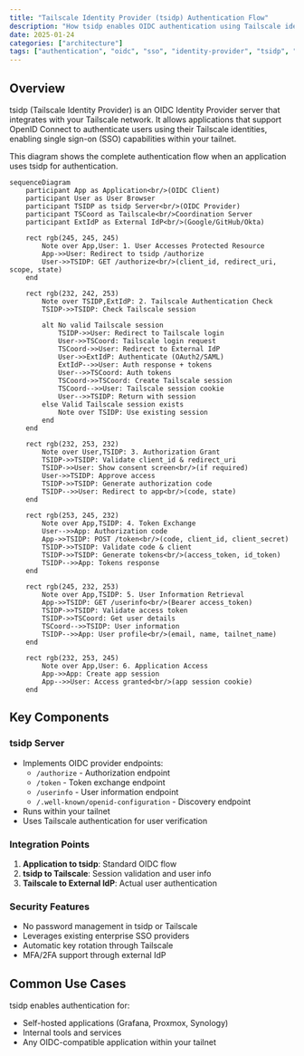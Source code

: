 ```yaml
---
title: "Tailscale Identity Provider (tsidp) Authentication Flow"
description: "How tsidp enables OIDC authentication using Tailscale identities for SSO within your tailnet"
date: 2025-01-24
categories: ["architecture"]
tags: ["authentication", "oidc", "sso", "identity-provider", "tsidp", "tailscale"]
---
```


## Overview

tsidp (Tailscale Identity Provider) is an OIDC Identity Provider server that integrates with your Tailscale network. It allows applications that support OpenID Connect to authenticate users using their Tailscale identities, enabling single sign-on (SSO) capabilities within your tailnet.

This diagram shows the complete authentication flow when an application uses tsidp for authentication.

```mermaid
sequenceDiagram
    participant App as Application<br/>(OIDC Client)
    participant User as User Browser
    participant TSIDP as tsidp Server<br/>(OIDC Provider)
    participant TSCoord as Tailscale<br/>Coordination Server
    participant ExtIdP as External IdP<br/>(Google/GitHub/Okta)
    
    rect rgb(245, 245, 245)
        Note over App,User: 1. User Accesses Protected Resource
        App->>User: Redirect to tsidp /authorize
        User->>TSIDP: GET /authorize<br/>(client_id, redirect_uri, scope, state)
    end
    
    rect rgb(232, 242, 253)
        Note over TSIDP,ExtIdP: 2. Tailscale Authentication Check
        TSIDP->>TSIDP: Check Tailscale session
        
        alt No valid Tailscale session
            TSIDP->>User: Redirect to Tailscale login
            User->>TSCoord: Tailscale login request
            TSCoord->>User: Redirect to External IdP
            User->>ExtIdP: Authenticate (OAuth2/SAML)
            ExtIdP-->>User: Auth response + tokens
            User-->>TSCoord: Auth tokens
            TSCoord->>TSCoord: Create Tailscale session
            TSCoord-->>User: Tailscale session cookie
            User-->>TSIDP: Return with session
        else Valid Tailscale session exists
            Note over TSIDP: Use existing session
        end
    end
    
    rect rgb(232, 253, 232)
        Note over User,TSIDP: 3. Authorization Grant
        TSIDP->>TSIDP: Validate client_id & redirect_uri
        TSIDP->>User: Show consent screen<br/>(if required)
        User->>TSIDP: Approve access
        TSIDP->>TSIDP: Generate authorization code
        TSIDP-->>User: Redirect to app<br/>(code, state)
    end
    
    rect rgb(253, 245, 232)
        Note over App,TSIDP: 4. Token Exchange
        User-->>App: Authorization code
        App->>TSIDP: POST /token<br/>(code, client_id, client_secret)
        TSIDP->>TSIDP: Validate code & client
        TSIDP->>TSIDP: Generate tokens<br/>(access_token, id_token)
        TSIDP-->>App: Tokens response
    end
    
    rect rgb(245, 232, 253)
        Note over App,TSIDP: 5. User Information Retrieval
        App->>TSIDP: GET /userinfo<br/>(Bearer access_token)
        TSIDP->>TSIDP: Validate access token
        TSIDP->>TSCoord: Get user details
        TSCoord-->>TSIDP: User information
        TSIDP-->>App: User profile<br/>(email, name, tailnet_name)
    end
    
    rect rgb(232, 253, 245)
        Note over App,User: 6. Application Access
        App->>App: Create app session
        App-->>User: Access granted<br/>(app session cookie)
    end
```

## Key Components

### tsidp Server
- Implements OIDC provider endpoints:
  - `/authorize` - Authorization endpoint
  - `/token` - Token exchange endpoint
  - `/userinfo` - User information endpoint
  - `/.well-known/openid-configuration` - Discovery endpoint
- Runs within your tailnet
- Uses Tailscale authentication for user verification

### Integration Points
1. **Application to tsidp**: Standard OIDC flow
2. **tsidp to Tailscale**: Session validation and user info
3. **Tailscale to External IdP**: Actual user authentication

### Security Features
- No password management in tsidp or Tailscale
- Leverages existing enterprise SSO providers
- Automatic key rotation through Tailscale
- MFA/2FA support through external IdP

## Common Use Cases

tsidp enables authentication for:
- Self-hosted applications (Grafana, Proxmox, Synology)
- Internal tools and services
- Any OIDC-compatible application within your tailnet